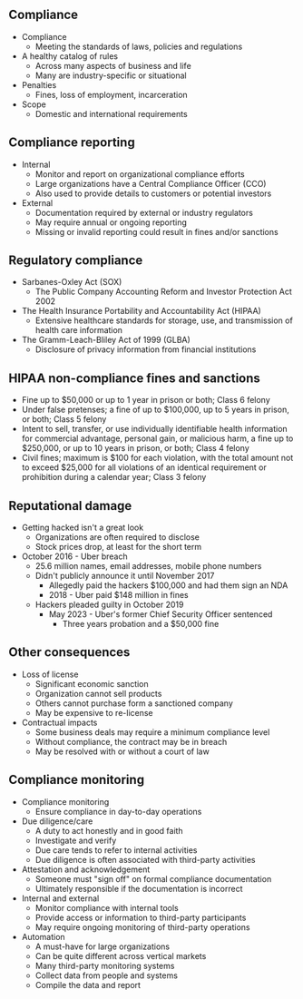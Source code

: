 ## Compliance
- Compliance
	- Meeting the standards of laws, policies and regulations
- A healthy catalog of rules
	- Across many aspects of business and life
	- Many are industry-specific or situational
- Penalties
	- Fines, loss of employment, incarceration
- Scope
	- Domestic and international requirements
## Compliance reporting
- Internal
	- Monitor and report on organizational compliance efforts
	- Large organizations have a Central Compliance Officer (CCO)
	- Also used to provide details to customers or potential investors
- External
	- Documentation required by external or industry regulators
	- May require annual or ongoing reporting
	- Missing or invalid reporting could result in fines and/or sanctions
## Regulatory compliance
- Sarbanes-Oxley Act (SOX)
	- The Public Company Accounting Reform and Investor Protection Act 2002
- The Health Insurance Portability and Accountability Act (HIPAA)
	- Extensive healthcare standards for storage, use, and transmission of health care information
- The Gramm-Leach-Bliley Act of 1999 (GLBA)
	- Disclosure of privacy information from financial institutions
## HIPAA non-compliance fines and sanctions
- Fine up to $50,000 or up to 1 year in prison or both; Class 6 felony
- Under false pretenses; a fine of up to $100,000, up to 5 years in prison, or both; Class 5 felony
- Intent to sell, transfer, or use individually identifiable health information for commercial advantage, personal gain, or malicious harm, a fine up to $250,000, or up to 10 years in prison, or both; Class 4 felony
- Civil fines; maximum is $100 for each violation, with the total amount not to exceed $25,000 for all violations of an identical requirement or prohibition during a calendar year; Class 3 felony
## Reputational damage
- Getting hacked isn't a great look
	- Organizations are often required to disclose
	- Stock prices drop, at least for the short term
- October 2016 - Uber breach
	- 25.6 million names, email addresses, mobile phone numbers
	- Didn't publicly announce it until November 2017
		- Allegedly paid the hackers $100,000 and had them sign an NDA
		- 2018 - Uber paid $148 million in fines
	- Hackers pleaded guilty in October 2019
		- May 2023 - Uber's former Chief Security Officer sentenced
			- Three years probation and a $50,000 fine
## Other consequences
- Loss of license
	- Significant economic sanction
	- Organization  cannot sell products
	- Others cannot purchase form a sanctioned company
	- May be expensive to re-license
- Contractual impacts
	- Some business deals may require a minimum compliance level
	- Without compliance, the contract may be in breach
	- May be resolved with or without a court of law
## Compliance monitoring
- Compliance monitoring
	- Ensure compliance in day-to-day operations
- Due diligence/care
	- A duty to act honestly and in good faith
	- Investigate and verify
	- Due care tends to refer to internal activities
	- Due diligence is often associated with third-party activities
- Attestation and acknowledgement
	- Someone must "sign off" on formal compliance documentation
	- Ultimately responsible if the documentation is incorrect
- Internal and external
	- Monitor compliance with internal tools
	- Provide access or information to third-party participants
	- May require ongoing monitoring of third-party operations
- Automation
	- A must-have for large organizations
	- Can be quite different across vertical markets
	- Many third-party monitoring systems
	- Collect data from people and systems
	- Compile the data and report